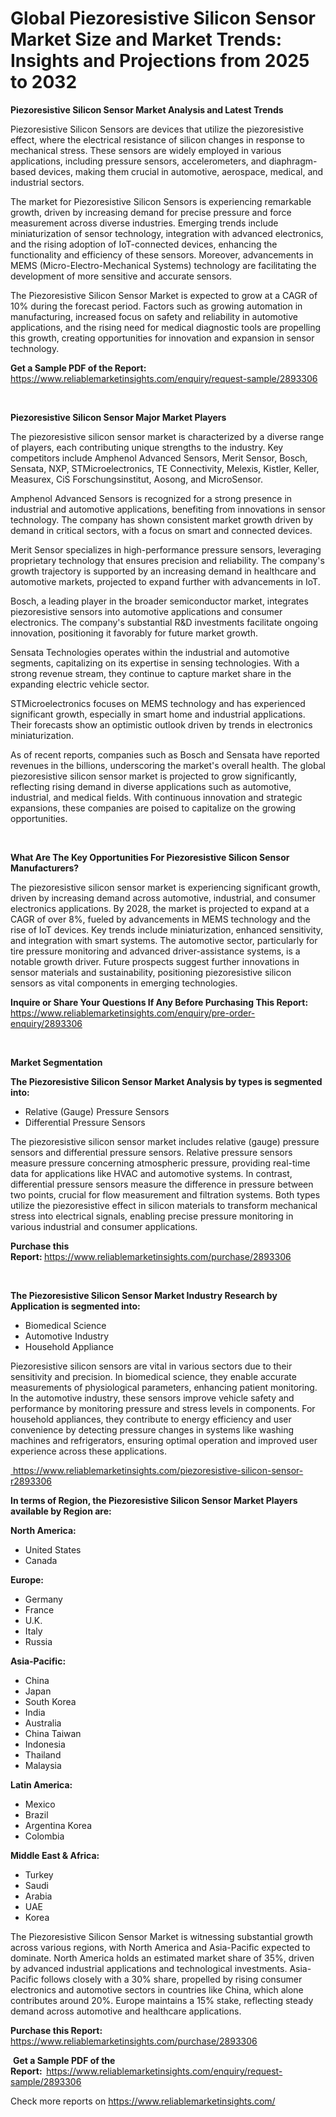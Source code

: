 <p><h1>Global Piezoresistive Silicon Sensor Market Size and Market Trends: Insights and Projections from 2025 to 2032</h1></p><p><strong>Piezoresistive Silicon Sensor Market Analysis and Latest Trends</strong></p>
<p><p>Piezoresistive Silicon Sensors are devices that utilize the piezoresistive effect, where the electrical resistance of silicon changes in response to mechanical stress. These sensors are widely employed in various applications, including pressure sensors, accelerometers, and diaphragm-based devices, making them crucial in automotive, aerospace, medical, and industrial sectors. </p><p>The market for Piezoresistive Silicon Sensors is experiencing remarkable growth, driven by increasing demand for precise pressure and force measurement across diverse industries. Emerging trends include miniaturization of sensor technology, integration with advanced electronics, and the rising adoption of IoT-connected devices, enhancing the functionality and efficiency of these sensors. Moreover, advancements in MEMS (Micro-Electro-Mechanical Systems) technology are facilitating the development of more sensitive and accurate sensors.</p><p>The Piezoresistive Silicon Sensor Market is expected to grow at a CAGR of 10% during the forecast period. Factors such as growing automation in manufacturing, increased focus on safety and reliability in automotive applications, and the rising need for medical diagnostic tools are propelling this growth, creating opportunities for innovation and expansion in sensor technology.</p></p>
<p><strong>Get a Sample PDF of the Report:&nbsp;</strong> <a href="https://www.reliablemarketinsights.com/enquiry/request-sample/2893306?utm_campaign=3204&utm_medium=2&utm_source=Github&utm_content=ia&utm_term=15032025&utm_id=piezoresistive-silicon-sensor">https://www.reliablemarketinsights.com/enquiry/request-sample/2893306</a></p>
<p>&nbsp;</p>
<p><strong>Piezoresistive Silicon Sensor Major Market Players</strong></p>
<p><p>The piezoresistive silicon sensor market is characterized by a diverse range of players, each contributing unique strengths to the industry. Key competitors include Amphenol Advanced Sensors, Merit Sensor, Bosch, Sensata, NXP, STMicroelectronics, TE Connectivity, Melexis, Kistler, Keller, Measurex, CiS Forschungsinstitut, Aosong, and MicroSensor.</p><p>Amphenol Advanced Sensors is recognized for a strong presence in industrial and automotive applications, benefiting from innovations in sensor technology. The company has shown consistent market growth driven by demand in critical sectors, with a focus on smart and connected devices.</p><p>Merit Sensor specializes in high-performance pressure sensors, leveraging proprietary technology that ensures precision and reliability. The company's growth trajectory is supported by an increasing demand in healthcare and automotive markets, projected to expand further with advancements in IoT.</p><p>Bosch, a leading player in the broader semiconductor market, integrates piezoresistive sensors into automotive applications and consumer electronics. The company's substantial R&D investments facilitate ongoing innovation, positioning it favorably for future market growth.</p><p>Sensata Technologies operates within the industrial and automotive segments, capitalizing on its expertise in sensing technologies. With a strong revenue stream, they continue to capture market share in the expanding electric vehicle sector.</p><p>STMicroelectronics focuses on MEMS technology and has experienced significant growth, especially in smart home and industrial applications. Their forecasts show an optimistic outlook driven by trends in electronics miniaturization.</p><p>As of recent reports, companies such as Bosch and Sensata have reported revenues in the billions, underscoring the market's overall health. The global piezoresistive silicon sensor market is projected to grow significantly, reflecting rising demand in diverse applications such as automotive, industrial, and medical fields. With continuous innovation and strategic expansions, these companies are poised to capitalize on the growing opportunities.</p></p>
<p>&nbsp;</p>
<p><strong>What Are The Key Opportunities For Piezoresistive Silicon Sensor Manufacturers?</strong></p>
<p><p>The piezoresistive silicon sensor market is experiencing significant growth, driven by increasing demand across automotive, industrial, and consumer electronics applications. By 2028, the market is projected to expand at a CAGR of over 8%, fueled by advancements in MEMS technology and the rise of IoT devices. Key trends include miniaturization, enhanced sensitivity, and integration with smart systems. The automotive sector, particularly for tire pressure monitoring and advanced driver-assistance systems, is a notable growth driver. Future prospects suggest further innovations in sensor materials and sustainability, positioning piezoresistive silicon sensors as vital components in emerging technologies.</p></p>
<p><strong>Inquire or Share Your Questions If Any Before Purchasing This Report:</strong> <a href="https://www.reliablemarketinsights.com/enquiry/pre-order-enquiry/2893306?utm_campaign=3204&utm_medium=2&utm_source=Github&utm_content=ia&utm_term=15032025&utm_id=piezoresistive-silicon-sensor">https://www.reliablemarketinsights.com/enquiry/pre-order-enquiry/2893306</a></p>
<p>&nbsp;</p>
<p><strong>Market Segmentation</strong></p>
<p><strong>The Piezoresistive Silicon Sensor Market Analysis by types is segmented into:</strong></p>
<p><ul><li>Relative (Gauge) Pressure Sensors</li><li>Differential Pressure Sensors</li></ul></p>
<p><p>The piezoresistive silicon sensor market includes relative (gauge) pressure sensors and differential pressure sensors. Relative pressure sensors measure pressure concerning atmospheric pressure, providing real-time data for applications like HVAC and automotive systems. In contrast, differential pressure sensors measure the difference in pressure between two points, crucial for flow measurement and filtration systems. Both types utilize the piezoresistive effect in silicon materials to transform mechanical stress into electrical signals, enabling precise pressure monitoring in various industrial and consumer applications.</p></p>
<p><strong>Purchase this Report:&nbsp;</strong><a href="https://www.reliablemarketinsights.com/purchase/2893306?utm_campaign=3204&utm_medium=2&utm_source=Github&utm_content=ia&utm_term=15032025&utm_id=piezoresistive-silicon-sensor">https://www.reliablemarketinsights.com/purchase/2893306</a></p>
<p>&nbsp;</p>
<p><strong>The Piezoresistive Silicon Sensor Market Industry Research by Application is segmented into:</strong></p>
<p><ul><li>Biomedical Science</li><li>Automotive Industry</li><li>Household Appliance</li></ul></p>
<p><p>Piezoresistive silicon sensors are vital in various sectors due to their sensitivity and precision. In biomedical science, they enable accurate measurements of physiological parameters, enhancing patient monitoring. In the automotive industry, these sensors improve vehicle safety and performance by monitoring pressure and stress levels in components. For household appliances, they contribute to energy efficiency and user convenience by detecting pressure changes in systems like washing machines and refrigerators, ensuring optimal operation and improved user experience across these applications.</p></p>
<p><a href="https://www.reliablemarketinsights.com/piezoresistive-silicon-sensor-r2893306?utm_campaign=3204&utm_medium=2&utm_source=Github&utm_content=ia&utm_term=15032025&utm_id=piezoresistive-silicon-sensor">&nbsp;https://www.reliablemarketinsights.com/piezoresistive-silicon-sensor-r2893306</a></p>
<p><strong>In terms of Region, the Piezoresistive Silicon Sensor Market Players available by Region are:</strong></p>
<p>
    <p> <strong> North America: </strong>
        <ul>
            <li>United States</li>
            <li>Canada</li>
        </ul>
        </p> 
    <p> <strong> Europe: </strong>
        <ul>
            <li>Germany</li>
            <li>France</li>
            <li>U.K.</li>
            <li>Italy</li>
            <li>Russia</li>
        </ul>
        </p> 
    <p> <strong> Asia-Pacific: </strong>
        <ul>
            <li>China</li>
            <li>Japan</li>
            <li>South Korea</li>
            <li>India</li>
            <li>Australia</li>
            <li>China Taiwan</li>
            <li>Indonesia</li>
            <li>Thailand</li>
            <li>Malaysia</li>
        </ul>
        </p> 
    <p> <strong> Latin America: </strong>
        <ul>
            <li>Mexico</li>
            <li>Brazil</li>
            <li>Argentina Korea</li>
            <li>Colombia</li>
        </ul>
        </p> 
    <p> <strong> Middle East & Africa: </strong>
        <ul>
            <li>Turkey</li>
            <li>Saudi</li>
            <li>Arabia</li>
            <li>UAE</li>
            <li>Korea</li>
        </ul>
    </p>
    </p>
<p><p>The Piezoresistive Silicon Sensor Market is witnessing substantial growth across various regions, with North America and Asia-Pacific expected to dominate. North America holds an estimated market share of 35%, driven by advanced industrial applications and technological investments. Asia-Pacific follows closely with a 30% share, propelled by rising consumer electronics and automotive sectors in countries like China, which alone contributes around 20%. Europe maintains a 15% stake, reflecting steady demand across automotive and healthcare applications.</p></p>
<p><strong>Purchase this Report: </strong><a href="https://www.reliablemarketinsights.com/purchase/2893306?utm_campaign=3204&utm_medium=2&utm_source=Github&utm_content=ia&utm_term=15032025&utm_id=piezoresistive-silicon-sensor">https://www.reliablemarketinsights.com/purchase/2893306</a></p>
<p>&nbsp;<strong>Get a Sample PDF of the Report:&nbsp;&nbsp;</strong><a href="https://www.reliablemarketinsights.com/enquiry/request-sample/2893306?utm_campaign=3204&utm_medium=2&utm_source=Github&utm_content=ia&utm_term=15032025&utm_id=piezoresistive-silicon-sensor">https://www.reliablemarketinsights.com/enquiry/request-sample/2893306</a></p>
<p><strong></strong></p>
<p>Check more reports on <a href="https://www.reliablemarketinsights.com/?utm_campaign=3204&utm_medium=2&utm_source=Github&utm_content=ia&utm_term=15032025&utm_id=piezoresistive-silicon-sensor">https://www.reliablemarketinsights.com/</a></p>